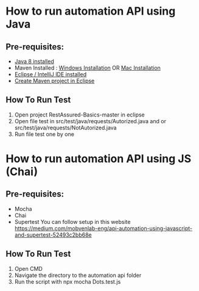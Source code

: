 # How to run automation API using Java
## Pre-requisites:
* [Java 8 installed](https://www.toolsqa.com/selenium-webdriver/install-java/)
* Maven Installed : [Windows Installation](https://www.toolsqa.com/java/maven/how-to-install-maven-on-windows/) OR [Mac Installation](https://www.toolsqa.com/java/maven/how-to-install-maven-on-mac/)
* [Eclipse / IntelliJ IDE installed](https://www.toolsqa.com/mobile-automation/appium/install-eclipse-ide-and-set-up-a-project/)
* [Create Maven project in Eclipse](https://www.toolsqa.com/java/maven/create-new-maven-project-eclipse/)

## How To Run Test
1. Open project RestAssured-Basics-master in eclipse
2. Open file test in src/test/java/requests/Autorized.java and or src/test/java/requests/NotAutorized.java
3. Run file test one by one

# How to run automation API using JS (Chai)
## Pre-requisites:
* Mocha
* Chai
* Supertest
You can follow setup in this website https://medium.com/mobvenlab-eng/api-automation-using-javascript-and-supertest-52493c2bb68e

## How To Run Test
1. Open CMD
2. Navigate the directory to the automation api folder
3. Run the script with npx mocha Dots.test.js
